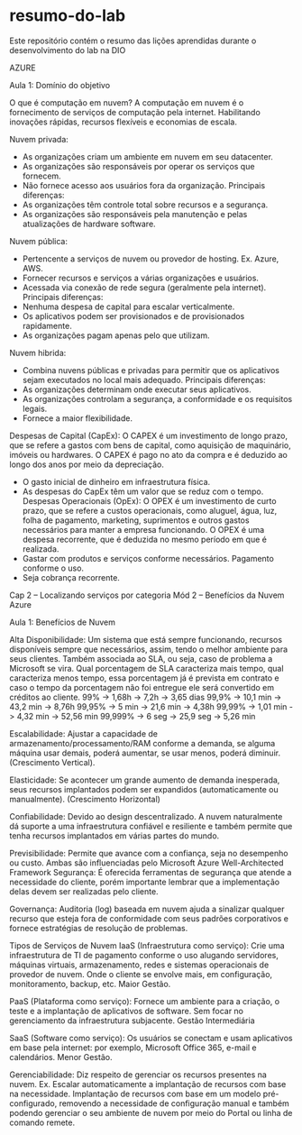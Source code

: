 # resumo-do-lab
Este repositório contém o resumo das lições aprendidas durante o desenvolvimento do lab na DIO


AZURE

Aula 1: Domínio do objetivo

O que é computação em nuvem?
A computação em nuvem é o fornecimento de serviços de computação pela internet. Habilitando inovações rápidas, recursos flexíveis e economias de escala. 

Nuvem privada:
- As organizações criam um ambiente em nuvem em seu datacenter.
- As organizações são responsáveis por operar os serviços que fornecem.
- Não fornece acesso aos usuários fora da organização.
Principais diferenças:
- As organizações têm controle total sobre recursos e a segurança.
- As organizações são responsáveis pela manutenção e pelas atualizações de hardware software.

Nuvem pública:
- Pertencente a serviços de nuvem ou provedor de hosting. Ex. Azure, AWS.
- Fornecer recursos e serviços a várias organizações e usuários.
- Acessada via conexão de rede segura (geralmente pela internet).
Principais diferenças: 
- Nenhuma despesa de capital para escalar verticalmente.
- Os aplicativos podem ser provisionados e de provisionados rapidamente.
- As organizações pagam apenas pelo que utilizam.

Nuvem hibrida:
- Combina nuvens públicas e privadas para permitir que os aplicativos sejam executados no local mais adequado.
Principais diferenças: 
- As organizações determinam onde executar seus aplicativos.
- As organizações controlam a segurança, a conformidade e os requisitos legais.
- Fornece a maior flexibilidade.

Despesas de Capital (CapEx):
O CAPEX é um investimento de longo prazo, que se refere a gastos com bens de capital, como aquisição de maquinário, imóveis ou hardwares. O CAPEX é pago no ato da compra e é deduzido ao longo dos anos por meio da depreciação. 
- O gasto inicial de dinheiro em infraestrutura física.
- As despesas do CapEx têm um valor que se reduz com o tempo.
Despesas Operacionais (OpEx):
O OPEX é um investimento de curto prazo, que se refere a custos operacionais, como aluguel, água, luz, folha de pagamento, marketing, suprimentos e outros gastos necessários para manter a empresa funcionando. O OPEX é uma despesa recorrente, que é deduzida no mesmo período em que é realizada.
- Gastar com produtos e serviços conforme necessários. Pagamento conforme o uso.
- Seja cobrança recorrente.

Cap 2 – Localizando serviços por categoria
Mód 2 – Benefícios da Nuvem Azure

Aula 1: Benefícios de Nuvem

Alta Disponibilidade: Um sistema que está sempre funcionando, recursos disponíveis sempre que necessários, assim, tendo o melhor ambiente para seus clientes. Também associada ao SLA, ou seja, caso de problema a Microsoft se vira. Qual porcentagem de SLA caracteriza mais tempo, qual caracteriza menos tempo, essa porcentagem já é prevista em contrato e caso o tempo da porcentagem não foi entregue ele será convertido em créditos ao cliente. 
99% -> 1,68h -> 7,2h -> 3,65 dias
99,9% -> 10,1 min -> 43,2 min -> 8,76h
99,95% -> 5 min -> 21,6 min -> 4,38h
99,99% -> 1,01 min -> 4,32 min -> 52,56 min
99,999% -> 6 seg -> 25,9 seg -> 5,26 min

Escalabilidade: Ajustar a capacidade de armazenamento/processamento/RAM conforme a demanda, se alguma máquina usar demais, poderá aumentar, se usar menos, poderá diminuir. (Crescimento Vertical).

Elasticidade: Se acontecer um grande aumento de demanda inesperada, seus recursos implantados podem ser expandidos (automaticamente ou manualmente). (Crescimento Horizontal)

Confiabilidade: Devido ao design descentralizado. A nuvem naturalmente dá suporte a uma infraestrutura confiável e resiliente e também permite que tenha recursos implantados em várias partes do mundo.

Previsibilidade: Permite que avance com a confiança, seja no desempenho ou custo. Ambas são influenciadas pelo Microsoft Azure Well-Architected Framework
Segurança: É oferecida ferramentas de segurança que atende a necessidade do cliente, porém importante lembrar que a implementação delas devem ser realizadas pelo cliente.

Governança: Auditoria (log) baseada em nuvem ajuda a sinalizar qualquer recurso que esteja fora de conformidade com seus padrões corporativos e fornece estratégias de resolução de problemas.


Tipos de Serviços de Nuvem
IaaS (Infraestrutura como serviço): Crie uma infraestrutura de TI de pagamento conforme o uso alugando servidores, máquinas virtuais, armazenamento, redes e sistemas operacionais de provedor de nuvem. Onde o cliente se envolve mais, em configuração, monitoramento, backup, etc. Maior Gestão.

PaaS (Plataforma como serviço): Fornece um ambiente para a criação, o teste e a implantação de aplicativos de software. Sem focar no gerenciamento da infraestrutura subjacente. Gestão Intermediária

SaaS (Software como serviço): Os usuários se conectam e usam aplicativos em base pela internet: por exemplo, Microsoft Office 365, e-mail e calendários. Menor Gestão.

Gerenciabilidade: Diz respeito de gerenciar os recursos presentes na nuvem. Ex. Escalar automaticamente a implantação de recursos com base na necessidade.
Implantação de recursos com base em um modelo pré-configurado, removendo a necessidade de configuração manual e também podendo gerenciar o seu ambiente de nuvem por meio do Portal ou linha de comando remete.
